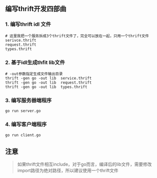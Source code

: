 ## 编写thrift开发四部曲

### 1. 编写thrift idl 文件

```
# 这里我把一个服务拆成3个thrift文件了，完全可以放在一起，只用一个thrift文件
serivce.thrift
request.thrift
types.thrift
```

### 2. 基于idl生成thfit lib文件

```
# -out参数指定生成文件输出目录
thrift -gen go -out lib  service.thrift
thrift -gen go -out lib  request.thrift
thrift -gen go -out lib  types.thrift
```

### 3. 编写服务器端程序

```
go run server.go
```

### 4. 编写客户端程序

```
go run client.go
```

## 注意

> 如果thrift文件相互include，对于go而言，编译后的lib文件，需要修改import路径为绝对路径，所以建议使用一个thrift文件